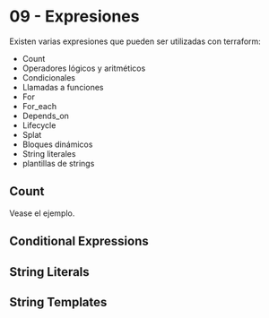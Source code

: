 # 09 - Expresiones
Existen varias expresiones que pueden ser utilizadas con terraform:
- Count
- Operadores lógicos y aritméticos
- Condicionales
- Llamadas a funciones
- For
- For_each
- Depends_on
- Lifecycle
- Splat
- Bloques dinámicos
- String literales
- plantillas de strings

## Count
Vease el ejemplo.

## Conditional Expressions


## String Literals
## String Templates